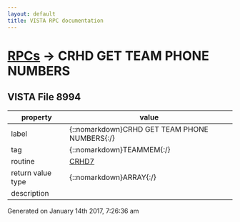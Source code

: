 ```yaml
---
layout: default
title: VISTA RPC documentation
---
```




# [RPCs](TableOfContent.md) &#8594; CRHD GET TEAM PHONE NUMBERS 


 ## VISTA File 8994
 property | value 
--- | --- 
 label | {::nomarkdown}CRHD GET TEAM PHONE NUMBERS{:/}
 tag | {::nomarkdown}TEAMMEM{:/}
 routine | [CRHD7](http://code.osehra.org/dox/Routine_CRHD7_source.html)
 return value type | {::nomarkdown}ARRAY{:/}
 description | 




 Generated on January 14th 2017, 7:26:36 am